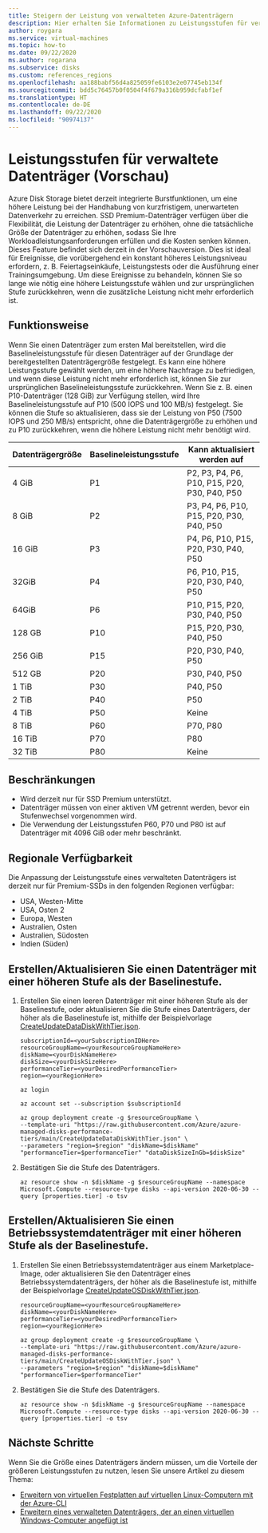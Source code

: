 ```yaml
---
title: Steigern der Leistung von verwalteten Azure-Datenträgern
description: Hier erhalten Sie Informationen zu Leistungsstufen für verwaltete Datenträger sowie zum Upgrade der Leistungsstufen für Ihre verwalteten Datenträger.
author: roygara
ms.service: virtual-machines
ms.topic: how-to
ms.date: 09/22/2020
ms.author: rogarana
ms.subservice: disks
ms.custom: references_regions
ms.openlocfilehash: aa188babf56d4a825059fe6103e2e07745eb134f
ms.sourcegitcommit: bdd5c76457b0f0504f4f679a316b959dcfabf1ef
ms.translationtype: HT
ms.contentlocale: de-DE
ms.lasthandoff: 09/22/2020
ms.locfileid: "90974137"
---
```

# <a name="performance-tiers-for-managed-disks-preview"></a>Leistungsstufen für verwaltete Datenträger (Vorschau)

Azure Disk Storage bietet derzeit integrierte Burstfunktionen, um eine höhere Leistung bei der Handhabung von kurzfristigem, unerwarteten Datenverkehr zu erreichen. SSD Premium-Datenträger verfügen über die Flexibilität, die Leistung der Datenträger zu erhöhen, ohne die tatsächliche Größe der Datenträger zu erhöhen, sodass Sie Ihre Workloadleistungsanforderungen erfüllen und die Kosten senken können. Dieses Feature befindet sich derzeit in der Vorschauversion. Dies ist ideal für Ereignisse, die vorübergehend ein konstant höheres Leistungsniveau erfordern, z. B. Feiertagseinkäufe, Leistungstests oder die Ausführung einer Trainingsumgebung. Um diese Ereignisse zu behandeln, können Sie so lange wie nötig eine höhere Leistungsstufe wählen und zur ursprünglichen Stufe zurückkehren, wenn die zusätzliche Leistung nicht mehr erforderlich ist.

## <a name="how-it-works"></a>Funktionsweise

Wenn Sie einen Datenträger zum ersten Mal bereitstellen, wird die Baselineleistungsstufe für diesen Datenträger auf der Grundlage der bereitgestellten Datenträgergröße festgelegt. Es kann eine höhere Leistungsstufe gewählt werden, um eine höhere Nachfrage zu befriedigen, und wenn diese Leistung nicht mehr erforderlich ist, können Sie zur ursprünglichen Baselineleistungsstufe zurückkehren. Wenn Sie z. B. einen P10-Datenträger (128 GiB) zur Verfügung stellen, wird Ihre Baselineleistungsstufe auf P10 (500 IOPS und 100 MB/s) festgelegt. Sie können die Stufe so aktualisieren, dass sie der Leistung von P50 (7500 IOPS und 250 MB/s) entspricht, ohne die Datenträgergröße zu erhöhen und zu P10 zurückkehren, wenn die höhere Leistung nicht mehr benötigt wird.

| Datenträgergröße | Baselineleistungsstufe | Kann aktualisiert werden auf |
|----------------|-----|-------------------------------------|
| 4 GiB | P1 | P2, P3, P4, P6, P10, P15, P20, P30, P40, P50 |
| 8 GiB | P2 | P3, P4, P6, P10, P15, P20, P30, P40, P50 |
| 16 GiB | P3 | P4, P6, P10, P15, P20, P30, P40, P50 | 
| 32GiB | P4 | P6, P10, P15, P20, P30, P40, P50 |
| 64GiB | P6 | P10, P15, P20, P30, P40, P50 |
| 128 GB | P10 | P15, P20, P30, P40, P50 |
| 256 GiB | P15 | P20, P30, P40, P50 |
| 512 GB | P20 | P30, P40, P50 |
| 1 TiB | P30 | P40, P50 |
| 2 TiB | P40 | P50 |
| 4 TiB | P50 | Keine |
| 8 TiB | P60 |  P70, P80 |
| 16 TiB | P70 | P80 |
| 32 TiB | P80 | Keine |

## <a name="restrictions"></a>Beschränkungen

- Wird derzeit nur für SSD Premium unterstützt.
- Datenträger müssen von einer aktiven VM getrennt werden, bevor ein Stufenwechsel vorgenommen wird.
- Die Verwendung der Leistungsstufen P60, P70 und P80 ist auf Datenträger mit 4096 GiB oder mehr beschränkt.

## <a name="regional-availability"></a>Regionale Verfügbarkeit

Die Anpassung der Leistungsstufe eines verwalteten Datenträgers ist derzeit nur für Premium-SSDs in den folgenden Regionen verfügbar:

- USA, Westen-Mitte 
- USA, Osten 2 
- Europa, Westen
- Australien, Osten 
- Australien, Südosten 
- Indien (Süden)

## <a name="createupdate-a-data-disk-with-a-tier-higher-than-the-baseline-tier"></a>Erstellen/Aktualisieren Sie einen Datenträger mit einer höheren Stufe als der Baselinestufe.

1. Erstellen Sie einen leeren Datenträger mit einer höheren Stufe als der Baselinestufe, oder aktualisieren Sie die Stufe eines Datenträgers, der höher als die Baselinestufe ist, mithilfe der Beispielvorlage [CreateUpdateDataDiskWithTier.json](https://github.com/Azure/azure-managed-disks-performance-tiers/blob/main/CreateUpdateDataDiskWithTier.json).

     ```cli
     subscriptionId=<yourSubscriptionIDHere>
     resourceGroupName=<yourResourceGroupNameHere>
     diskName=<yourDiskNameHere>
     diskSize=<yourDiskSizeHere>
     performanceTier=<yourDesiredPerformanceTier>
     region=<yourRegionHere>
    
     az login
    
     az account set --subscription $subscriptionId
    
     az group deployment create -g $resourceGroupName \
     --template-uri "https://raw.githubusercontent.com/Azure/azure-managed-disks-performance-tiers/main/CreateUpdateDataDiskWithTier.json" \
     --parameters "region=$region" "diskName=$diskName" "performanceTier=$performanceTier" "dataDiskSizeInGb=$diskSize"
     ```

1. Bestätigen Sie die Stufe des Datenträgers.

    ```cli
    az resource show -n $diskName -g $resourceGroupName --namespace Microsoft.Compute --resource-type disks --api-version 2020-06-30 --query [properties.tier] -o tsv
     ```

## <a name="createupdate-an-os-disk-with-a-tier-higher-than-the-baseline-tier"></a>Erstellen/Aktualisieren Sie einen Betriebssystemdatenträger mit einer höheren Stufe als der Baselinestufe.

1. Erstellen Sie einen Betriebssystemdatenträger aus einem Marketplace-Image, oder aktualisieren Sie den Datenträger eines Betriebssystemdatenträgers, der höher als die Baselinestufe ist, mithilfe der Beispielvorlage [CreateUpdateOSDiskWithTier.json](https://github.com/Azure/azure-managed-disks-performance-tiers/blob/main/CreateUpdateOSDiskWithTier.json).

     ```cli
     resourceGroupName=<yourResourceGroupNameHere>
     diskName=<yourDiskNameHere>
     performanceTier=<yourDesiredPerformanceTier>
     region=<yourRegionHere>
    
     az group deployment create -g $resourceGroupName \
     --template-uri "https://raw.githubusercontent.com/Azure/azure-managed-disks-performance-tiers/main/CreateUpdateOSDiskWithTier.json" \
     --parameters "region=$region" "diskName=$diskName" "performanceTier=$performanceTier"
     ```
 
 1. Bestätigen Sie die Stufe des Datenträgers.
 
     ```cli
     az resource show -n $diskName -g $resourceGroupName --namespace Microsoft.Compute --resource-type disks --api-version 2020-06-30 --query [properties.tier] -o tsv
     ```

## <a name="next-steps"></a>Nächste Schritte

Wenn Sie die Größe eines Datenträgers ändern müssen, um die Vorteile der größeren Leistungsstufen zu nutzen, lesen Sie unsere Artikel zu diesem Thema:

- [Erweitern von virtuellen Festplatten auf virtuellen Linux-Computern mit der Azure-CLI](linux/expand-disks.md)
- [Erweitern eines verwalteten Datenträgers, der an einen virtuellen Windows-Computer angefügt ist](windows/expand-os-disk.md)